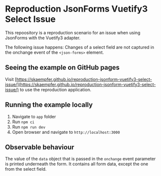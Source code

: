 # Reproduction JsonForms Vuetify3 Select Issue

This repoository is a reproduction scenario for an issue when using JsonForms with the Vuetify3 adapter.

The following issue happens: Changes of a select field are not captured in the onchange event of the `<json-forms>` element.

## Seeing the example on GitHub pages

Visit [https://skaempfer.github.io/reproduction-jsonform-vuetify3-select-issue/](https://skaempfer.github.io/reproduction-jsonform-vuetify3-select-issue/) to use the reproduction application.

## Running the example locally

1. Navigate to `app` folder
2. Run `npm ci`
3. Run `npm run dev`
4. Open browser and navigate to `http://localhost:3000`

## Observable behaviour

The value of the `data` object that is passed in the `onchange` event parameter is printed underneath the form. It contains all form data, except the one from the select field. 
